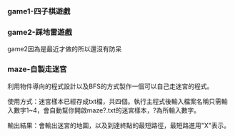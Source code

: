 ### game1-四子棋遊戲


### game2-踩地雷遊戲

game2因為是最近才做的所以還沒有防呆

### maze-自製走迷宮

利用物件導向的程式設計以及BFS的方式製作一個可以自己走迷宮的程式。

使用方式：迷宮樣本已經存成txt檔，共四個。執行主程式後輸入檔案名稱只需輸入數字1~4，會自動幫你開啟maze?.txt的迷宮樣本，?為所輸入數字。

輸出結果：會輸出迷宮的地圖，以及到達終點的最短路徑，最短路進用"X"表示。